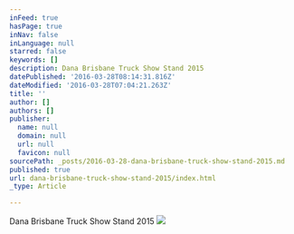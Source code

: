 ```yaml
---
inFeed: true
hasPage: true
inNav: false
inLanguage: null
starred: false
keywords: []
description: Dana Brisbane Truck Show Stand 2015
datePublished: '2016-03-28T08:14:31.816Z'
dateModified: '2016-03-28T07:04:21.263Z'
title: ''
author: []
authors: []
publisher:
  name: null
  domain: null
  url: null
  favicon: null
sourcePath: _posts/2016-03-28-dana-brisbane-truck-show-stand-2015.md
published: true
url: dana-brisbane-truck-show-stand-2015/index.html
_type: Article

---
```

Dana Brisbane Truck Show Stand 2015
![](https://the-grid-user-content.s3-us-west-2.amazonaws.com/0ee2175b-c921-4db2-adf9-c1f62cb5f4d3.jpg)
